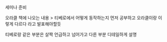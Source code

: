 세미나 준비

오라클 책에 나오는 내용 > 티베로에서 어떻게 동작하는지 먼저 공부하고
오라클이랑 이렇게 다르다 라고 발표해야할듯

티베로랑 같은 부분은 살짝 언급하고 넘어가고
다른 부분 디테일하게 설명
